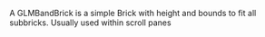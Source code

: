 A GLMBandBrick is a simple Brick with height and bounds to fit all subbricks.Usually used within scroll panes